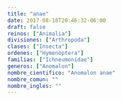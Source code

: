```yaml
---
title: "anae"
date: 2017-08-18T20:46:32-06:00
draft: false
reinos: ["Animalia"]
divisiones: ["Arthropoda"]
clases: ["Insecta"]
ordenes: ["Hymenoptera"]
familias: ["Ichneumonidae"]
generos: ["Anomalon"]
nombre_cientifico: "Anomalon anae"
nombre_comun: ""
nombre_ingles: ""
---
```


